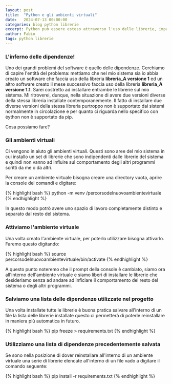 ```yaml
---
layout: post
title:  "Python e gli ambienti virtuali"
date:   2024-07-13 00:00:00
categories: blog python librerie
excerpt: Python può essere esteso attraverso l'uso delle librerie, impariamo ad utilizzare il gestore dei pacchetti python pip
author: Fabio
tags: python librerie
---
```


### L'inferno delle dipendenze!

Uno dei grandi problemi del software è quello delle dipendenze. 
Cerchiamo di capire l'entità del problema: mettiamo che nel mio sistema sia io abbia creato un software che faccia uso della 
libreria **libreria_A versione 1** ed un altro software creato il mese successivo faccia uso della libreria 
**libreria_A versione 1.1**. Sarei costretto ad installare entrambe le librerie sul mio sistema. Mi ritroverei, dunque, 
nella situazione di avere due versioni diverse della stessa libreria installate contemporanemente. 
Il fatto di installare due diverse versioni della stessa libreria purtroppo non è supportato dai sistemi 
normalmente in circolazione e per quanto ci riguarda nello specifico con éython non è supportato da pip.

Cosa possiamo fare?

### Gli ambienti virtuali

Ci vengono in aiuto gli ambienti virtuali. Questi sono aree del mio sistema in cui installo un set di librerie che sono
indipendenti dalle librerie del sistema e quindi non vanno ad influire sul comportamento degli altri programmi
scritti da me o da altri.

Per creare un ambiente virtuale bisogna creare una directory vuota, aprire la console dei comandi e digitare:

{% highlight bash %}
python -m venv /percorsodelnuovoambientevirtuale
{% endhighlight %}

In questo modo potrò avere uno spazio di lavoro completamente distinto e separato dal resto del sistema.

### Attiviamo l'ambiente virtuale

Una volta creato l'ambiente virtuale, per poterlo utilizzare bisogna attivarlo.
Faremo questo digitando:

{% highlight bash %}
source percorsodelnuovoambientevirtuale/bin/activate
{% endhighlight %}

A questo punto noteremo che il prompt della console è cambiato, siamo ora all'interno dell'ambiente virtuale e siamo
liberi di installare le librerie che desideriamo senza ad andare ad inficiare il comportamento del resto del
sistema o degli altri programmi.

### Salviamo una lista delle dipendenze utilizzate nel progetto

Una volta installate tutte le librerie è buona pratica salvare all'interno di un file la lista delle librerie installate
questo ci permetterà di poterle reinstallare in maniera più automatica in futuro.

{% highlight bash %}
pip freeze > requirements.txt
{% endhighlight %}

### Utilizziamo una lista di dipendenze precedentemente salvata

Se sono nella posizione di dover reinstallare all'interno di un ambiente virtuale una serie di librerie 
elencate all'interno di un file vado a digitare il comando seguente:

{% highlight bash %}
pip install -r requirements.txt
{% endhighlight %}

